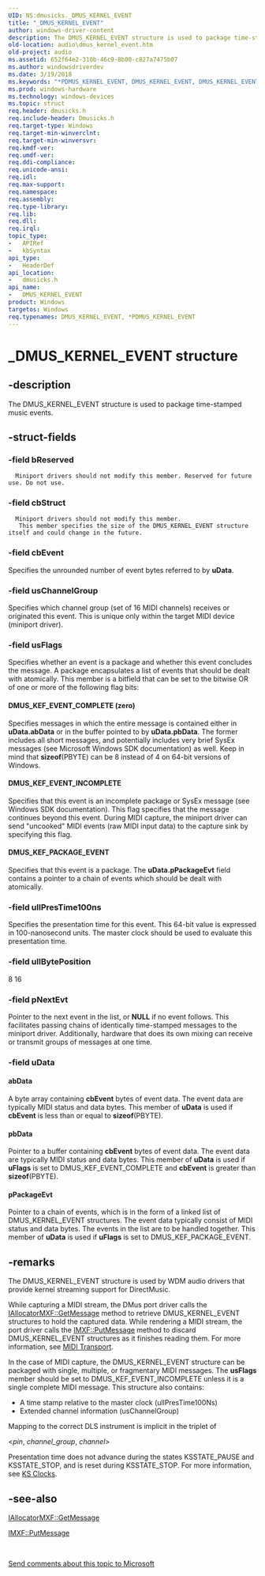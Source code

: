 ```yaml
---
UID: NS:dmusicks._DMUS_KERNEL_EVENT
title: "_DMUS_KERNEL_EVENT"
author: windows-driver-content
description: The DMUS_KERNEL_EVENT structure is used to package time-stamped music events.
old-location: audio\dmus_kernel_event.htm
old-project: audio
ms.assetid: 652f64e2-310b-46c9-8b00-c827a7475b07
ms.author: windowsdriverdev
ms.date: 3/19/2018
ms.keywords: "*PDMUS_KERNEL_EVENT, DMUS_KERNEL_EVENT, DMUS_KERNEL_EVENT structure [Audio Devices], PDMUS_KERNEL_EVENT, PDMUS_KERNEL_EVENT structure pointer [Audio Devices], _DMUS_KERNEL_EVENT, aud-prop_b0db54b3-fff3-46f2-abd7-beb4fe189f8f.xml, audio.dmus_kernel_event, dmusicks/DMUS_KERNEL_EVENT, dmusicks/PDMUS_KERNEL_EVENT"
ms.prod: windows-hardware
ms.technology: windows-devices
ms.topic: struct
req.header: dmusicks.h
req.include-header: Dmusicks.h
req.target-type: Windows
req.target-min-winverclnt: 
req.target-min-winversvr: 
req.kmdf-ver: 
req.umdf-ver: 
req.ddi-compliance: 
req.unicode-ansi: 
req.idl: 
req.max-support: 
req.namespace: 
req.assembly: 
req.type-library: 
req.lib: 
req.dll: 
req.irql: 
topic_type:
-	APIRef
-	kbSyntax
api_type:
-	HeaderDef
api_location:
-	dmusicks.h
api_name:
-	DMUS_KERNEL_EVENT
product: Windows
targetos: Windows
req.typenames: DMUS_KERNEL_EVENT, *PDMUS_KERNEL_EVENT
---
```


# _DMUS_KERNEL_EVENT structure


## -description


The DMUS_KERNEL_EVENT structure is used to package time-stamped music events.


## -struct-fields




### -field bReserved


      Miniport drivers should not modify this member. Reserved for future use. Do not use.


### -field cbStruct


      Miniport drivers should not modify this member.
       This member specifies the size of the DMUS_KERNEL_EVENT structure itself and could change in the future.


### -field cbEvent

Specifies the unrounded number of event bytes referred to by <b>uData</b>.


### -field usChannelGroup

Specifies which channel group (set of 16 MIDI channels) receives or originated this event. This is unique only within the target MIDI device (miniport driver).


### -field usFlags

Specifies whether an event is a package and whether this event concludes the message. A package encapsulates a list of events that should be dealt with atomically. This member is a bitfield that can be set to the bitwise OR of one or more of the following flag bits:





#### DMUS_KEF_EVENT_COMPLETE (zero)

Specifies messages in which the entire message is contained either in <b>uData.abData</b> or in the buffer pointed to by <b>uData.pbData</b>. The former includes all short messages, and potentially includes very brief SysEx messages (see Microsoft Windows SDK documentation) as well. Keep in mind that <b>sizeof</b>(PBYTE) can be 8 instead of 4 on 64-bit versions of Windows.



#### DMUS_KEF_EVENT_INCOMPLETE

Specifies that this event is an incomplete package or SysEx message (see Windows SDK documentation). This flag specifies that the message continues beyond this event. During MIDI capture, the miniport driver can send "uncooked" MIDI events (raw MIDI input data) to the capture sink by specifying this flag.



#### DMUS_KEF_PACKAGE_EVENT

Specifies that this event is a package. The <b>uData.pPackageEvt</b> field contains a pointer to a chain of events which should be dealt with atomically.


### -field ullPresTime100ns

Specifies the presentation time for this event. This 64-bit value is expressed in 100-nanosecond units. The master clock should be used to evaluate this presentation time.


### -field ullBytePosition

8 16


### -field pNextEvt

Pointer to the next event in the list, or <b>NULL</b> if no event follows. This facilitates passing chains of identically time-stamped messages to the miniport driver. Additionally, hardware that does its own mixing can receive or transmit groups of messages at one time.


### -field uData



#### abData

A byte array containing <b>cbEvent</b> bytes of event data. The event data are typically MIDI status and data bytes. This member of <b>uData</b> is used if <b>cbEvent</b> is less than or equal to <b>sizeof</b>(PBYTE).



#### pbData

Pointer to a buffer containing <b>cbEvent</b> bytes of event data. The event data are typically MIDI status and data bytes. This member of <b>uData</b> is used if <b>uFlags</b> is set to DMUS_KEF_EVENT_COMPLETE and <b>cbEvent</b> is greater than <b>sizeof</b>(PBYTE).



#### pPackageEvt

Pointer to a chain of events, which is in the form of a linked list of DMUS_KERNEL_EVENT structures. The event data typically consist of MIDI status and data bytes. The events in the list are to be handled together. This member of <b>uData</b> is used if <b>uFlags</b> is set to DMUS_KEF_PACKAGE_EVENT.


## -remarks



The DMUS_KERNEL_EVENT structure is used by WDM audio drivers that provide kernel streaming support for DirectMusic.

While capturing a MIDI stream, the DMus port driver calls the <a href="https://msdn.microsoft.com/library/windows/hardware/ff536494">IAllocatorMXF::GetMessage</a> method to retrieve DMUS_KERNEL_EVENT structures to hold the captured data. While rendering a MIDI stream, the port driver calls the <a href="https://msdn.microsoft.com/library/windows/hardware/ff536791">IMXF::PutMessage</a> method to discard DMUS_KERNEL_EVENT structures as it finishes reading them. For more information, see <a href="https://msdn.microsoft.com/ce9ec589-0aea-4ed9-a60d-50f2ddfb0c13">MIDI Transport</a>.

In the case of MIDI capture, the DMUS_KERNEL_EVENT structure can be packaged with single, multiple, or fragmentary MIDI messages. The <b>usFlags</b> member should be set to DMUS_KEF_EVENT_INCOMPLETE unless it is a single complete MIDI message. This structure also contains:

<ul>
<li>
A time stamp relative to the master clock (ullPresTime100Ns)

</li>
<li>
Extended channel information (usChannelGroup)

</li>
</ul>
Mapping to the correct DLS instrument is implicit in the triplet of

&lt;<i>pin</i>, <i>channel_group</i>, <i>channel</i>&gt;

Presentation time does not advance during the states KSSTATE_PAUSE and KSSTATE_STOP, and is reset during KSSTATE_STOP. For more information, see <a href="https://msdn.microsoft.com/e3ffc7ca-f3cd-4989-af40-78b6a2438f95">KS Clocks</a>.




## -see-also




<a href="https://msdn.microsoft.com/library/windows/hardware/ff536494">IAllocatorMXF::GetMessage</a>



<a href="https://msdn.microsoft.com/library/windows/hardware/ff536791">IMXF::PutMessage</a>
 

 

<a href="mailto:wsddocfb@microsoft.com?subject=Documentation%20feedback [audio\audio]:%20DMUS_KERNEL_EVENT structure%20 RELEASE:%20(3/19/2018)&amp;body=%0A%0APRIVACY STATEMENT%0A%0AWe use your feedback to improve the documentation. We don't use your email address for any other purpose, and we'll remove your email address from our system after the issue that you're reporting is fixed. While we're working to fix this issue, we might send you an email message to ask for more info. Later, we might also send you an email message to let you know that we've addressed your feedback.%0A%0AFor more info about Microsoft's privacy policy, see http://privacy.microsoft.com/en-us/default.aspx." title="Send comments about this topic to Microsoft">Send comments about this topic to Microsoft</a>

